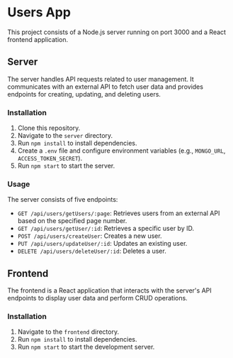 # Users App

This project consists of a Node.js server running on port 3000 and a React frontend application.

## Server

The server handles API requests related to user management. It communicates with an external API to fetch user data and provides endpoints for creating, updating, and deleting users.

### Installation

1. Clone this repository.
2. Navigate to the `server` directory.
3. Run `npm install` to install dependencies.
4. Create a `.env` file and configure environment variables (e.g., `MONGO_URL`, `ACCESS_TOKEN_SECRET`).
5. Run `npm start` to start the server.

### Usage

The server consists of five endpoints:

- `GET /api/users/getUsers/:page`: Retrieves users from an external API based on the specified page number.
- `GET /api/users/getUser/:id`: Retrieves a specific user by ID.
- `POST /api/users/createUser`: Creates a new user.
- `PUT /api/users/updateUser/:id`: Updates an existing user.
- `DELETE /api/users/deleteUser/:id`: Deletes a user.

## Frontend

The frontend is a React application that interacts with the server's API endpoints to display user data and perform CRUD operations.

### Installation

1. Navigate to the `frontend` directory.
2. Run `npm install` to install dependencies.
3. Run `npm start` to start the development server.
